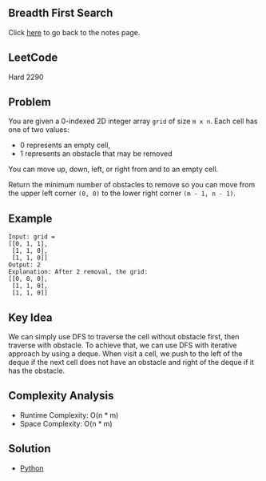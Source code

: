 ## Breadth First Search
Click [here](../notes.md) to go back to the notes page.

## LeetCode
Hard 2290

## Problem
You are given a 0-indexed 2D integer array `grid` of size `m x n`. Each cell has one of two values:
- 0 represents an empty cell,
- 1 represents an obstacle that may be removed

You can move up, down, left, or right from and to an empty cell.

Return the minimum number of obstacles to remove so you can move from the upper left corner `(0, 0)` to the lower right corner `(m - 1, n - 1)`.

## Example
```
Input: grid = 
[[0, 1, 1],
 [1, 1, 0],
 [1, 1, 0]]
Output: 2
Explanation: After 2 removal, the grid:
[[0, 0, 0],
 [1, 1, 0],
 [1, 1, 0]]
```

## Key Idea
We can simply use DFS to traverse the cell without obstacle first, then traverse with obstacle. To achieve that, we can use DFS with iterative approach by using a deque. When visit a cell, we push to the left of the deque if the next cell does not have an obstacle and right of the deque if it has the obstacle.

## Complexity Analysis
- Runtime Complexity: O(n * m)
- Space Complexity: O(n * m)

## Solution
- [Python](./solution.py)
